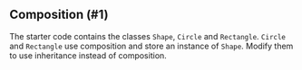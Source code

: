 ## Composition (#1)

The starter code contains the classes `Shape`, `Circle` and `Rectangle`.
`Circle` and `Rectangle` use composition and store an instance of `Shape`.
Modify them to use inheritance instead of composition.
